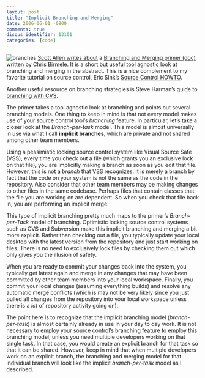 ```yaml
---
layout: post
title: "Implicit Branching and Merging"
date: 2006-06-01 -0800
comments: true
disqus_identifier: 13101
categories: [code]
---
```

![branches](http://haacked.com/images/branches.jpg) [Scott Allen writes
about](http://odetocode.com/Blogs/scott/archive/2006/06/01/3934.aspx "Branching and Merging Primer")
a [Branching and Merging primer
(doc)](http://blogs.msdn.com/chrisbirmele/attachment/611179.ashx "Word Doc")
written by [Chris
Birmele](http://blogs.msdn.com/chrisbirmele/ "Chris Birmele's Blog"). It
is a short but useful tool agnostic look at branching and merging in the
abstract. This is a nice complement to my favorite tutorial on source
control, Eric Sink’s [Source Control
HOWTO](http://www.ericsink.com/scm/source_control.html "Source Control Tutorial").

Another useful resource on branching strategies is Steve Harman’s guide
to [branching with
CVS](http://stevenharman.net/blog/archive/2006/05/26/989.aspx "Keeping your branch(es) in synch").

The primer takes a tool agnostic look at branching and points out
several branching models. One thing to keep in mind is that not every
model makes use of your source control tool’s *branching* feature. In
particular, let’s take a closer look at the *Branch-per-task* model.
This model is almost universally in use via what I call **implicit
branches**, which are private and not shared among other team members.

Using a pessimistic locking source control system like Visual Source
Safe (VSS), every time you check out a file (which grants you an
exclusive lock on that file), you are implicitly making a branch as soon
as you edit that file. However, this is not a *branch* that VSS
recognizes. It is merely a branch by fact that the code on your system
is not the same as the code in the repository. Also consider that other
team members may be making changes to other files in the same codebase.
Perhaps files that contain classes that the file you are working on are
dependent. So when you check that file back in, you are performing an
implicit merge.

This type of implicit branching pretty much maps to the primer’s
*Branch-per-Task* model of branching. Optimistic locking source control
systems such as CVS and Subversion make this implicit branching and
merging a bit more explicit. Rather than checking out a file, you
typically update your local desktop with the latest version from the
repository and just start working on files. There is no need to
exclusively lock files by checking them out which only gives you the
illusion of safety.

When you are ready to commit your changes back into the system, you
typically get latest again and merge in any changes that may have been
committed by other team members into your local workspace. Finally, you
commit your local changes (assuming everything builds) and resolve any
automatic merge conflicts (which is may not be very likely since you
just pulled all changes from the repository into your local workspace
unless there is a *lot* of repository activity going on).

The point here is to recognize that the implicit branching model
(*branch-per-task*) is almost certainly already in use in your day to
day work. It is not necessary to employ your source control’s branching
feature to employ this branching model, unless you need multiple
developers working on that single task. In that case, you would create
an explicit branch for that task so that it can be shared. However, keep
in mind that when multiple developers work on an explicit branch, the
branching and merging model for that individual branch will look like
the implicit *branch-per-task* model as I described.

